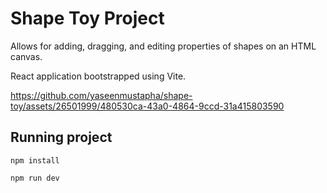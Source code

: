 # Shape Toy Project

Allows for adding, dragging, and editing properties of shapes on an HTML canvas.

React application bootstrapped using Vite.

https://github.com/yaseenmustapha/shape-toy/assets/26501999/480530ca-43a0-4864-9ccd-31a415803590

## Running project

`npm install`

`npm run dev`
